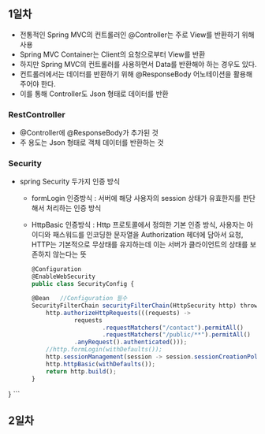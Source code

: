 ## 1일차
- 전통적인 Spring MVC의 컨트롤러인 @Controller는 주로 View를 반환하기 위해 사용
- Spring MVC Container는 Client의 요청으로부터 View를 반환
- 하지만 Spring MVC의 컨트롤러를 사용하면서 Data를 반환해야 하는 경우도 있다.
- 컨트롤러에서는 데이터를 반환하기 위해 @ResponseBody 어노테이션을 활용해주어야 한다.
- 이를 통해 Controller도 Json 형태로 데이터를 반환

### RestController
- @Controller에 @ResponseBody가 추가된 것
- 주 용도는 Json 형태로 객체 데이터를 반환하는 것

###  Security
- spring Security 두가지 인증 방식
  - formLogin 인증방식 : 서버에 해당 사용자의 session 상태가 유효한지를 판단해서 처리하는 인증 방식
  - HttpBasic 인증방식 : Http 프로토콜에서 정의한 기본 인증 방식, 사용자는 아이디와 패스워드를 인코딩한 문자열을 Authorization 헤더에 담아서 요청, HTTP는 기본적으로 무상태를 유지하는데 이는 서버가 클라이언트의 상태를 보존하지 않는다는 뜻
   
    ```javascript
    @Configuration
    @EnableWebSecurity
    public class SecurityConfig {

    @Bean   //Configuration 필수
    SecurityFilterChain securityFilterChain(HttpSecurity http) throws Exception {
        http.authorizeHttpRequests(((requests) ->
                requests
                        .requestMatchers("/contact").permitAll()
                        .requestMatchers("/public/**").permitAll()
                .anyRequest().authenticated()));
        //http.formLogin(withDefaults());
        http.sessionManagement(session -> session.sessionCreationPolicy(SessionCreationPolicy.STATELESS));
        http.httpBasic(withDefaults());
        return http.build();
    }
}
    ```

## 2일차
